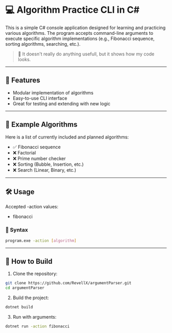# 💻 Algorithm Practice CLI in C#

This is a simple C# console application designed for learning and practicing various algorithms. The program accepts command-line arguments to execute specific algorithm implementations (e.g., Fibonacci sequence, sorting algorithms, searching, etc.).

> 📘 It doesn't really do anything usefull, but it shows how my code looks.

---

## 🚀 Features

- Modular implementation of algorithms
- Easy-to-use CLI interface
- Great for testing and extending with new logic

---

## 🧠 Example Algorithms

Here is a list of currently included and planned algorithms:

- ✅ Fibonacci sequence
- ❌ Factorial
- ❌ Prime number checker
- ❌ Sorting (Bubble, Insertion, etc.)
- ❌ Search (Linear, Binary, etc.)

---

## 🛠 Usage

Accepted -action values:

- fibonacci

### 🧾 Syntax

```bash
program.exe -action [algorithm]
```

---

## 🔧 How to Build

1. Clone the repository:

```bash
git clone https://github.com/RevellX/argumentParser.git
cd argumentParser
```

2. Build the project:

```bash
dotnet build
```

3. Run with arguments:

```bash
dotnet run -action fibonacci
```
